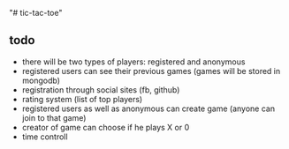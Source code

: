 "# tic-tac-toe" 
 ## todo
* there will be two types of players: registered and anonymous
* registered users can see their previous games (games will be stored in mongodb)
* registration through social sites (fb, github)
* rating system (list of top players)
* registered users as well as anonymous can create game (anyone can join to that game)
* creator of game can choose if he plays X or 0
* time controll